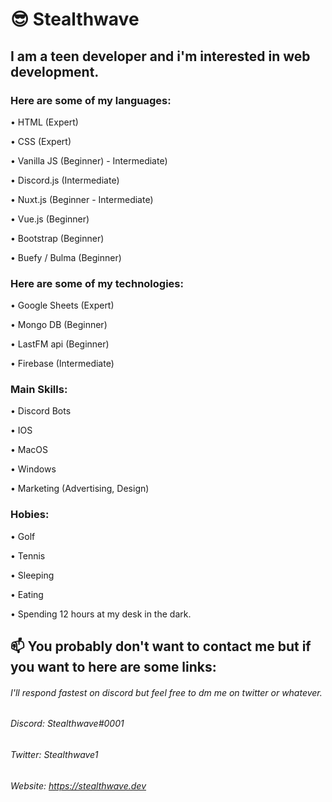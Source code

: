 # 😎 Stealthwave

## I am a teen developer and i'm interested in web development. 

### Here are some of my languages: 

• HTML (Expert)

• CSS (Expert)

• Vanilla JS (Beginner) - Intermediate) 

• Discord.js (Intermediate) 

• Nuxt.js (Beginner - Intermediate) 

• Vue.js (Beginner) 

• Bootstrap (Beginner) 

• Buefy / Bulma (Beginner) 


### Here are some of my technologies: 

• Google Sheets (Expert) 

• Mongo DB (Beginner) 

• LastFM api (Beginner) 

• Firebase (Intermediate) 

### Main Skills: 

• Discord Bots

• IOS 

• MacOS

• Windows

• Marketing (Advertising, Design) 

### Hobies: 

• Golf 

• Tennis 

• Sleeping

• Eating

• Spending 12 hours at my desk in the dark. 

## 📫 You probably don't want to contact me but if you want to here are some links: 

###### I'll respond fastest on discord but feel free to dm me on twitter or whatever. 

###### Discord: Stealthwave#0001
###### Twitter: Stealthwave1 
###### Website: https://stealthwave.dev


